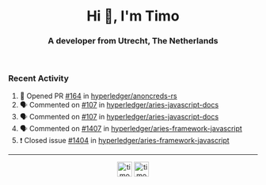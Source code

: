 <h1 align="center">Hi 👋, I'm Timo</h1>
<h3 align="center">A developer from Utrecht, The Netherlands</h3>
<br/>
<!-- https://github.com/rahuldkjain/github-profile-readme-generator --!>

<!--  <p align="left"><img src="https://github-readme-stats.vercel.app/api?username=timoglastra&show_icons=true&count_private=true&" alt="timoglastra" /></p> --!>

<!--
Github language stats
<p align="left"><img src="https://github-readme-stats.vercel.app/api/top-langs/?username=timoglastra&layout=compact" alt="timoglastra" /><p>
-->

<!-- Codestats language stats -->
<!-- <p align="left"><img src="https://codestats-readme.vercel.app/api/top-langs/?username=timoglastra&layout=compact&language_count=12" alt="timoglastra" /><p>    --!>
  
<h3>Recent Activity</h3>

<!--START_SECTION:activity-->
1. 💪 Opened PR [#164](https://github.com/hyperledger/anoncreds-rs/pull/164) in [hyperledger/anoncreds-rs](https://github.com/hyperledger/anoncreds-rs)
2. 🗣 Commented on [#107](https://github.com/hyperledger/aries-javascript-docs/issues/107) in [hyperledger/aries-javascript-docs](https://github.com/hyperledger/aries-javascript-docs)
3. 🗣 Commented on [#107](https://github.com/hyperledger/aries-javascript-docs/issues/107) in [hyperledger/aries-javascript-docs](https://github.com/hyperledger/aries-javascript-docs)
4. 🗣 Commented on [#1407](https://github.com/hyperledger/aries-framework-javascript/issues/1407) in [hyperledger/aries-framework-javascript](https://github.com/hyperledger/aries-framework-javascript)
5. ❗️ Closed issue [#1404](https://github.com/hyperledger/aries-framework-javascript/issues/1404) in [hyperledger/aries-framework-javascript](https://github.com/hyperledger/aries-framework-javascript)
<!--END_SECTION:activity-->

---

<p align="center">
<a href="https://twitter.com/timoglastra" target="blank"><img align="center" src="https://cdn.jsdelivr.net/npm/simple-icons@3.0.1/icons/twitter.svg" alt="timoglastra" height="30" width="30" /></a>
<a href="https://linkedin.com/in/timoglastra" target="blank"><img align="center" src="https://cdn.jsdelivr.net/npm/simple-icons@3.0.1/icons/linkedin.svg" alt="timoglastra" height="30" width="30" /></a>
</p>



